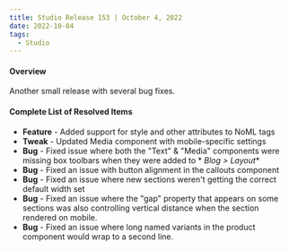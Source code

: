```yaml
---
title: Studio Release 153 | October 4, 2022
date: 2022-10-04
tags:
  - Studio
---
```


#### Overview

Another small release with several bug fixes.

#### Complete List of Resolved Items

* **Feature** - Added support for style and other attributes to NoML tags
* **Tweak** - Updated Media component with mobile-specific settings
* **Bug** - Fixed issue where both the "Text" & "Media" components were missing box toolbars when they were added to *
  *Blog > Layout**
* **Bug** - Fixed an issue with button alignment in the callouts component
* **Bug** - Fixed an issue where new sections weren't getting the correct default width set
* **Bug** - Fixed an issue where the "gap" property that appears on some sections was also controlling vertical distance
  when the section rendered on mobile.
* **Bug** - Fixed an issue where long named variants in the product component would wrap to a second line.
